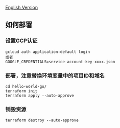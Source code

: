 [English Version](README.md)
## 如何部署
### 设置GCP认证
```shell
gcloud auth application-default login
或者
GOOGLE_CREDENTIALS=service-account-key-xxxx.json
```
### 部署，注意替换环境变量中的项目ID和域名
```shell
cd hello-world-go/
terraform init
terraform apply --auto-approve
```
### 销毁资源
```shell
terraform destroy --auto-approve
```